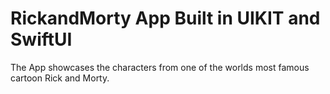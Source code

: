 # RickandMorty App Built in UIKIT and SwiftUI

The App showcases the characters from one of the worlds most famous cartoon Rick and Morty.
